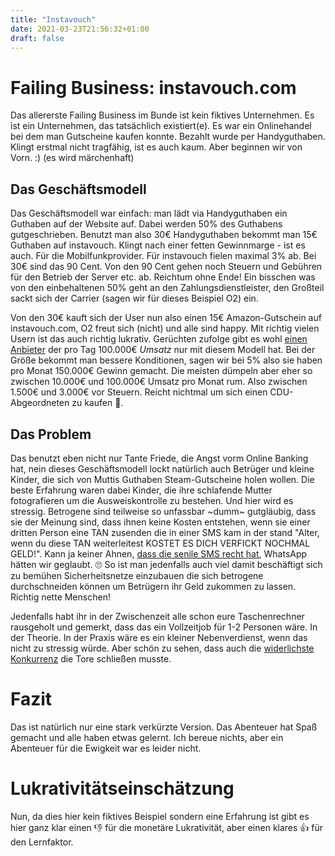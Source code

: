 ```yaml
---
title: "Instavouch"
date: 2021-03-23T21:56:32+01:00
draft: false
---
```

# Failing Business: instavouch.com
Das allererste Failing Business im Bunde ist kein fiktives Unternehmen. Es ist ein Unternehmen, das tatsächlich existiert(e). Es war ein Onlinehandel bei dem man Gutscheine kaufen konnte. Bezahlt wurde per Handyguthaben. Klingt erstmal nicht tragfähig, ist es auch kaum. Aber beginnen wir von Vorn. :) (es wird märchenhaft)

## Das Geschäftsmodell
Das Geschäftsmodell war einfach: man lädt via Handyguthaben ein Guthaben auf der Website auf. Dabei werden 50% des Guthabens gutgeschrieben. Benutzt man also 30€ Handyguthaben bekommt man 15€ Guthaben auf instavouch. Klingt nach einer fetten Gewinnmarge - ist es auch. Für die Mobilfunkprovider. Für instavouch fielen maximal 3% ab. Bei 30€ sind das 90 Cent. Von den 90 Cent gehen noch Steuern und Gebühren für den Betrieb der Server etc. ab. Reichtum ohne Ende! Ein bisschen was von den einbehaltenen 50% geht an den Zahlungsdienstleister, den Großteil sackt sich der Carrier (sagen wir für dieses Beispiel O2) ein. 

Von den 30€ kauft sich der User nun also einen 15€ Amazon-Gutschein auf instavouch.com, O2 freut sich (nicht) und alle sind happy. Mit richtig vielen Usern ist das auch richtig lukrativ. Gerüchten zufolge gibt es wohl [einen Anbieter](https://igiftcards.de/) der pro Tag 100.000€ *Umsatz* nur mit diesem Modell hat. Bei der Größe bekommt man bessere Konditionen, sagen wir bei 5% also sie haben pro Monat 150.000€ Gewinn gemacht. Die meisten dümpeln aber eher so zwischen 10.000€ und 100.000€ Umsatz pro Monat rum. Also zwischen 1.500€ und 3.000€ vor Steuern. Reicht nichtmal um sich einen CDU-Abgeordneten zu kaufen 💸.

## Das Problem
Das benutzt eben nicht nur Tante Friede, die Angst vorm Online Banking hat, nein dieses Geschäftsmodell lockt natürlich auch Betrüger und kleine Kinder, die sich von Muttis Guthaben Steam-Gutscheine holen wollen. Die beste Erfahrung waren dabei Kinder, die ihre schlafende Mutter fotografieren um die Ausweiskontrolle zu bestehen. Und hier wird es stressig. Betrogene sind teilweise so unfassbar ~dumm~ gutgläubig, dass sie der Meinung sind, dass ihnen keine Kosten entstehen, wenn sie einer dritten Person eine TAN zusenden die in einer SMS kam in der stand "Alter, wenn du diese TAN weiterleitest KOSTET ES DICH VERFICKT NOCHMAL GELD!". Kann ja keiner Ahnen, [dass die senile SMS recht hat](https://mobilsicher.de/ratgeber/falsche-facebook-freunde-erschleichen-sms-tan), WhatsApp hätten wir geglaubt. 🙄 So ist man jedenfalls auch viel damit beschäftigt sich zu bemühen Sicherheitsnetze einzubauen die sich betrogene durchschneiden können um Betrügern ihr Geld zukommen zu lassen. Richtig nette Menschen!

Jedenfalls habt ihr in der Zwischenzeit alle schon eure Taschenrechner rausgeholt und gemerkt, dass das ein Vollzeitjob für 1-2 Personen wäre. In der Theorie. In der Praxis wäre es ein kleiner Nebenverdienst, wenn das nicht zu stressig würde. Aber schön zu sehen, dass auch die [widerlichste Konkurrenz](https://gftcards.de/maintenance) die Tore schließen musste.

# Fazit
Das ist natürlich nur eine stark verkürzte Version. Das Abenteuer hat Spaß gemacht und alle haben etwas gelernt. Ich bereue nichts, aber ein Abenteuer für die Ewigkeit war es leider nicht.

# Lukrativitätseinschätzung
Nun, da dies hier kein fiktives Beispiel sondern eine Erfahrung ist gibt es hier ganz klar einen 👎 für die monetäre Lukrativität, aber einen klares 👍 für den Lernfaktor.
